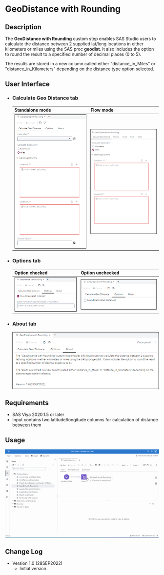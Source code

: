 # GeoDistance with Rounding

## Description

The **GeoDistance with Rounding** custom step enables SAS Studio users to calculate the distance between 2 supplied lat/long locations in either kilometers or miles using the SAS proc **geodist**.  It also includes the option to round the result to a specified number of decimal places (0 to 5).

The results are stored in a new column called either "distance_in_Miles" or "distance_in_Kilometers" depending on the distance type option selected.


## User Interface

* ### **Calculate Geo Distance** tab ###

   | Standalone mode | Flow mode |
   | --- | --- |
   | ![](img/Calculate_GeoDist_StandAlone.png) | ![](img/Calculate_GeoDist_Flow.png) |

* ### **Options** tab ###

   | Option checked | Option unchecked |
   | --- | --- |
   ![](img/Calculate_GeoDist_Options_Checked.png) | ![](img/Calculate_GeoDist_Options_Unchecked.png)

* ### **About** tab ###

   ![](img/Calculate_GeoDist_About.png)

## Requirements

* SAS Viya 2020.1.5 or later
* Input contains two latitude/longitude columns for calculation of distance between them


## Usage

![](img/GeoDistWithRounding.gif)

## Change Log

* Version 1.0 (28SEP2022)
    * Initial version

